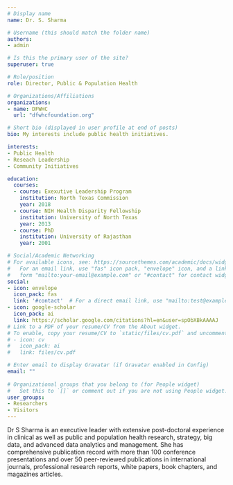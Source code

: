 ```yaml
---
# Display name
name: Dr. S. Sharma

# Username (this should match the folder name)
authors:
- admin

# Is this the primary user of the site?
superuser: true

# Role/position
role: Director, Public & Population Health

# Organizations/Affiliations
organizations:
- name: DFWHC
  url: "dfwhcfoundation.org"

# Short bio (displayed in user profile at end of posts)
bio: My interests include public health initiatives.

interests:
- Public Health
- Reseach Leadership
- Community Initiatives

education:
  courses:
  - course: Exexutive Leadership Program
    institution: North Texas Commission
    year: 2018
  - course: NIH Health Disparity Fellowship
    institution: University of North Texas
    year: 2013
  - course: PhD
    institution: University of Rajasthan
    year: 2001

# Social/Academic Networking
# For available icons, see: https://sourcethemes.com/academic/docs/widgets/#icons
#   For an email link, use "fas" icon pack, "envelope" icon, and a link in the
#   form "mailto:your-email@example.com" or "#contact" for contact widget.
social:
- icon: envelope
  icon_pack: fas
  link: '#contact'  # For a direct email link, use "mailto:test@example.org".
- icon: google-scholar
  icon_pack: ai
  link: https://scholar.google.com/citations?hl=en&user=spObXBkAAAAJ
# Link to a PDF of your resume/CV from the About widget.
# To enable, copy your resume/CV to `static/files/cv.pdf` and uncomment the lines below.  
# - icon: cv
#   icon_pack: ai
#   link: files/cv.pdf

# Enter email to display Gravatar (if Gravatar enabled in Config)
email: ""
  
# Organizational groups that you belong to (for People widget)
#   Set this to `[]` or comment out if you are not using People widget.  
user_groups:
- Researchers
- Visitors
---
```


Dr S Sharma is an executive leader with extensive post-doctoral experience in clinical as well as public and population health research, strategy, big data, and advanced data analytics and management. She has comprehensive publication record with more than 100 conference presentations and over 50 peer-reviewed publications in international journals, professional research reports, white papers, book chapters, and magazines articles. 
